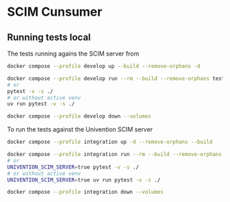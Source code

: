 # SCIM Cunsumer

## Running tests local

The tests running agains the SCIM server from

```bash
docker compose --profile develop up --build --remove-orphans -d

docker compose --profile develop run --rm --build --remove-orphans test
# or
pytest -v -s ./
# or without active venv
uv run pytest -v -s ./

docker compose --profile develop down --volumes
```

To run the tests against the Univention SCIM server

```bash
docker compose --profile integration up -d --remove-orphans --build

docker compose --profile integration run --rm --build --remove-orphans test-integration
# or
UNIVENTION_SCIM_SERVER=true pytest -v -s ./
# or without active venv
UNIVENTION_SCIM_SERVER=true uv run pytest -v -s ./

docker compose --profile integration down --volumes
```
